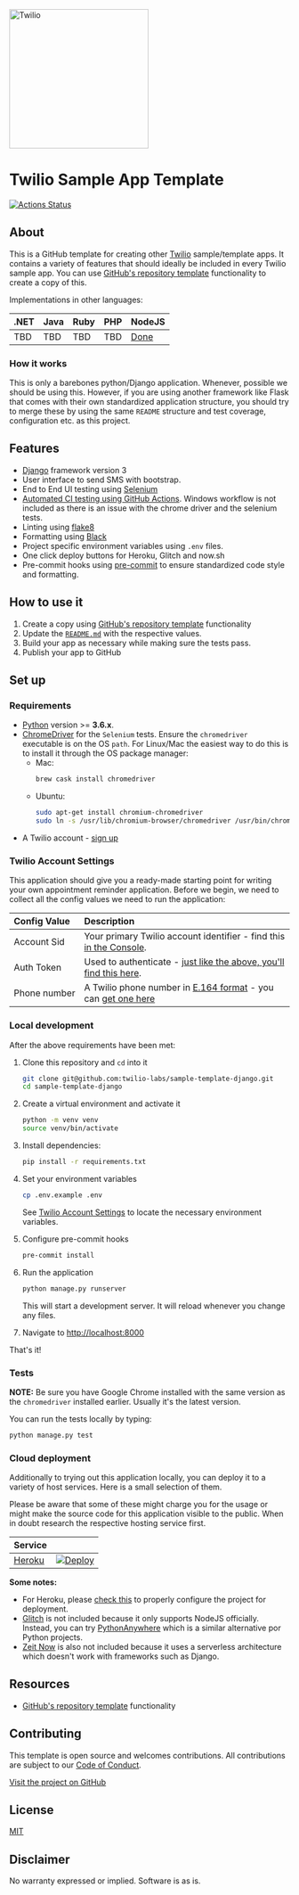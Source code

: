 <a  href="https://www.twilio.com">
<img  src="https://static0.twilio.com/marketing/bundles/marketing/img/logos/wordmark-red.svg"  alt="Twilio"  width="250"  />
</a>
 
# Twilio Sample App Template

[![Actions Status](https://github.com/TwilioDevEd/sample-template-django/workflows/Django%20CI/badge.svg)](https://github.com/TwilioDevEd/sample-template-django/actions)

## About

This is a GitHub template for creating other [Twilio] sample/template apps. It contains a variety of features that should ideally be included in every Twilio sample app. You can use [GitHub's repository template](https://help.github.com/en/github/creating-cloning-and-archiving-repositories/creating-a-repository-from-a-template) functionality to create a copy of this.

Implementations in other languages:

| .NET | Java | Ruby | PHP | NodeJS                                                        |
| :--- | :--- | :--- | :-- | :------------------------------------------------------------ |
| TBD  | TBD  | TBD  | TBD | [Done](https://github.com/twilio-labs/sample-template-nodejs) |

### How it works

This is only a barebones python/Django application. Whenever, possible we should be using this. However, if you are using another framework like Flask that comes with their own standardized application structure, you should try to merge these by using the same `README` structure and test coverage, configuration etc. as this project.

<!--
**TODO: UML Diagram**

We can render UML diagrams using [Mermaid](https://mermaidjs.github.io/).


**TODO: Describe how it works**
-->

## Features

- [Django](https://www.djangoproject.com/) framework version 3
- User interface to send SMS with bootstrap.
- End to End UI testing using [Selenium](https://www.selenium.dev/)
- [Automated CI testing using GitHub Actions](/.github/workflows/django.yml). Windows workflow is not included as there is an issue with the chrome driver and the selenium tests.
- Linting using [flake8](https://flake8.pycqa.org/en/latest/)
- Formatting using [Black](https://github.com/psf/black)
- Project specific environment variables using `.env` files.
- One click deploy buttons for Heroku, Glitch and now.sh
- Pre-commit hooks using [pre-commit](https://pre-commit.com/) to ensure standardized code style and formatting.

## How to use it

1. Create a copy using [GitHub's repository template](https://help.github.com/en/github/creating-cloning-and-archiving-repositories/creating-a-repository-from-a-template) functionality
2. Update the [`README.md`](README.md) with the respective values.
3. Build your app as necessary while making sure the tests pass.
4. Publish your app to GitHub

## Set up

### Requirements

- [Python](https://www.python.org/downloads) version >= **3.6.x**.
- [ChromeDriver](https://chromedriver.chromium.org/) for the `Selenium` tests. Ensure the `chromedriver` executable is on the OS `path`. For Linux/Mac the easiest way to do this is to install it through the OS package manager:
  - Mac:
    ```bash
    brew cask install chromedriver
    ```
  - Ubuntu:
    ```bash
    sudo apt-get install chromium-chromedriver
    sudo ln -s /usr/lib/chromium-browser/chromedriver /usr/bin/chromedriver
    ```
- A Twilio account - [sign up](https://www.twilio.com/try-twilio)

### Twilio Account Settings

This application should give you a ready-made starting point for writing your
own appointment reminder application. Before we begin, we need to collect
all the config values we need to run the application:

| Config&nbsp;Value | Description                                                                                                                                                  |
| :---------------- | :----------------------------------------------------------------------------------------------------------------------------------------------------------- |
| Account&nbsp;Sid  | Your primary Twilio account identifier - find this [in the Console](https://www.twilio.com/console).                                                         |
| Auth&nbsp;Token   | Used to authenticate - [just like the above, you'll find this here](https://www.twilio.com/console).                                                         |
| Phone&nbsp;number | A Twilio phone number in [E.164 format](https://en.wikipedia.org/wiki/E.164) - you can [get one here](https://www.twilio.com/console/phone-numbers/incoming) |

### Local development

After the above requirements have been met:

1. Clone this repository and `cd` into it

   ```bash
   git clone git@github.com:twilio-labs/sample-template-django.git
   cd sample-template-django
   ```

1. Create a virtual environment and activate it

   ```bash
   python -m venv venv
   source venv/bin/activate
   ```

1. Install dependencies:

   ```bash
   pip install -r requirements.txt
   ```

1. Set your environment variables

   ```bash
   cp .env.example .env
   ```

   See [Twilio Account Settings](#twilio-account-settings) to locate the necessary environment variables.

1. Configure pre-commit hooks

   ```bash
   pre-commit install
   ```

1. Run the application

   ```bash
   python manage.py runserver
   ```

   This will start a development server. It will reload whenever you change any files.

1. Navigate to [http://localhost:8000](http://localhost:8000)

That's it!

### Tests

**NOTE:** Be sure you have Google Chrome installed with the same version as the `chromedriver` installed earlier. Usually it's the latest version. 

You can run the tests locally by typing:

```bash
python manage.py test
```

### Cloud deployment

Additionally to trying out this application locally, you can deploy it to a variety of host services. Here is a small selection of them.

Please be aware that some of these might charge you for the usage or might make the source code for this application visible to the public. When in doubt research the respective hosting service first.

| Service                           |                                                                                                                                                                |
| :-------------------------------- | :------------------------------------------------------------------------------------------------------------------------------------------------------------- |
| [Heroku](https://www.heroku.com/) | [![Deploy](https://www.herokucdn.com/deploy/button.svg)](https://heroku.com/deploy?template=https://github.com/TwilioDevEd/sample-template-django/tree/master) |

**Some notes:**

- For Heroku, please [check this](https://devcenter.heroku.com/articles/django-app-configuration) to properly configure the project for deployment.
- [Glitch](https://glitch.com/) is not included because it only supports NodeJS officially. Instead, you can try [PythonAnywhere](https://help.pythonanywhere.com/pages/DeployExistingDjangoProject/) which is a similar alternative por Python projects.
- [Zeit Now](https://zeit.co) is also not included because it uses a serverless architecture which doesn't work with frameworks such as Django.

## Resources

- [GitHub's repository template](https://help.github.com/en/github/creating-cloning-and-archiving-repositories/creating-a-repository-from-a-template) functionality

## Contributing

This template is open source and welcomes contributions. All contributions are subject to our [Code of Conduct](https://github.com/twilio-labs/.github/blob/master/CODE_OF_CONDUCT.md).

[Visit the project on GitHub](https://github.com/twilio-labs/sample-template-django)

## License

[MIT](http://www.opensource.org/licenses/mit-license.html)

## Disclaimer

No warranty expressed or implied. Software is as is.

[twilio]: https://www.twilio.com

